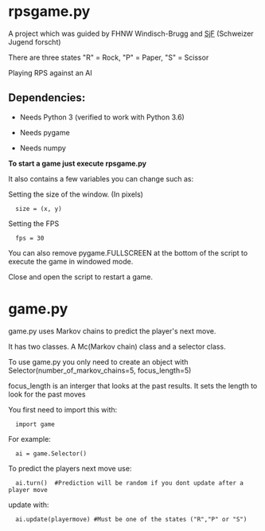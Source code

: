# rpsgame.py
A project which was guided by FHNW Windisch-Brugg and [SjF](https://sjf.ch/studienwoche-fascinating-informatics/) (Schweizer Jugend forscht)


There are three states "R" = Rock, "P" = Paper, "S" = Scissor

Playing RPS against an AI 

## Dependencies:
- Needs Python 3 (verified to work with Python 3.6)

- Needs pygame

- Needs numpy


**To start a game just execute rpsgame.py**

It also contains a few variables you can change such as:

Setting the size of the window. (In pixels)

      size = (x, y)  
Setting the FPS

      fps = 30

You can also remove pygame.FULLSCREEN at the bottom of the script to execute the game in windowed mode.

Close and open the script to restart a game.

# game.py
game.py uses Markov chains to predict the player's next move. 

It has two classes. A Mc(Markov chain) class and a selector class.

To use game.py you only need to create an object with Selector(number_of_markov_chains=5, focus_length=5)


focus_length is an interger that looks at the past results. It sets the length to look for the past moves 

You first need to import this with:

      import game

For example:

      ai = game.Selector()

To predict the players next move use:

      ai.turn()  #Prediction will be random if you dont update after a player move

update with:

      ai.update(playermove) #Must be one of the states ("R","P" or "S")

      

